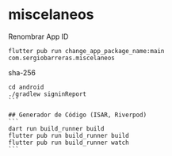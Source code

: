 # miscelaneos

Renombrar App ID

```
flutter pub run change_app_package_name:main com.sergiobarreras.miscelaneos
```

sha-256

````
cd android
./gradlew signinReport
```

## Generador de Código (ISAR, Riverpod)
```
dart run build_runner build
flutter pub run build_runner build
flutter pub run build_runner watch
```
````
